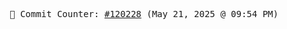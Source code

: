 <p align="center">
    <samp>
        📮 Commit Counter: <a href="https://github.com/Javascript-void0/Javascript-void0/commits/main">#120228</a> (May 21, 2025 @ 09:54 PM)
    </samp>
</p>